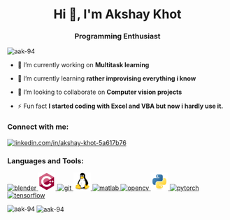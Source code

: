 <h1 align="center">Hi 👋, I'm Akshay Khot</h1>
<h3 align="center">Programming Enthusiast</h3>

<p align="left"> <img src="https://komarev.com/ghpvc/?username=aak-94&label=Profile%20views&color=0e75b6&style=flat" alt="aak-94" /> </p>

- 🔭 I’m currently working on **Multitask learning**

- 🌱 I’m currently learning **rather improvising everything i know**

- 👯 I’m looking to collaborate on **Computer vision projects**

- ⚡ Fun fact **I started coding with Excel and VBA but now i hardly use it.**

<h3 align="left">Connect with me:</h3>
<p align="left">
<a href="https://linkedin.com/in/linkedin.com/in/akshay-khot-5a617b76" target="blank"><img align="center" src="https://raw.githubusercontent.com/rahuldkjain/github-profile-readme-generator/master/src/images/icons/Social/linked-in-alt.svg" alt="linkedin.com/in/akshay-khot-5a617b76" height="30" width="40" /></a>
</p>

<h3 align="left">Languages and Tools:</h3>
<p align="left"> <a href="https://www.blender.org/" target="_blank" rel="noreferrer"> <img src="https://download.blender.org/branding/community/blender_community_badge_white.svg" alt="blender" width="40" height="40"/> </a> <a href="https://www.w3schools.com/cpp/" target="_blank" rel="noreferrer"> <img src="https://raw.githubusercontent.com/devicons/devicon/master/icons/cplusplus/cplusplus-original.svg" alt="cplusplus" width="40" height="40"/> </a> <a href="https://git-scm.com/" target="_blank" rel="noreferrer"> <img src="https://www.vectorlogo.zone/logos/git-scm/git-scm-icon.svg" alt="git" width="40" height="40"/> </a> <a href="https://www.linux.org/" target="_blank" rel="noreferrer"> <img src="https://raw.githubusercontent.com/devicons/devicon/master/icons/linux/linux-original.svg" alt="linux" width="40" height="40"/> </a> <a href="https://www.mathworks.com/" target="_blank" rel="noreferrer"> <img src="https://upload.wikimedia.org/wikipedia/commons/2/21/Matlab_Logo.png" alt="matlab" width="40" height="40"/> </a> <a href="https://opencv.org/" target="_blank" rel="noreferrer"> <img src="https://www.vectorlogo.zone/logos/opencv/opencv-icon.svg" alt="opencv" width="40" height="40"/> </a> <a href="https://www.python.org" target="_blank" rel="noreferrer"> <img src="https://raw.githubusercontent.com/devicons/devicon/master/icons/python/python-original.svg" alt="python" width="40" height="40"/> </a> <a href="https://pytorch.org/" target="_blank" rel="noreferrer"> <img src="https://www.vectorlogo.zone/logos/pytorch/pytorch-icon.svg" alt="pytorch" width="40" height="40"/> </a> <a href="https://www.tensorflow.org" target="_blank" rel="noreferrer"> <img src="https://www.vectorlogo.zone/logos/tensorflow/tensorflow-icon.svg" alt="tensorflow" width="40" height="40"/> </a> </p>

<p><img align="left" src="https://github-readme-stats.vercel.app/api/top-langs?username=aak-94&show_icons=true&locale=en&layout=compact" alt="aak-94" /></p>

<p>&nbsp;<img align="center" src="https://github-readme-stats.vercel.app/api?username=aak-94&show_icons=true&locale=en" alt="aak-94" /></p>

